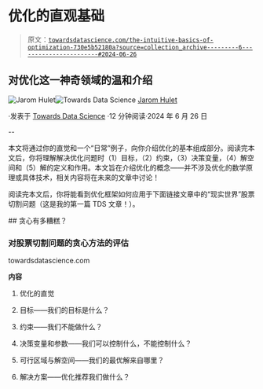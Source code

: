 # 优化的直观基础

> 原文：[`towardsdatascience.com/the-intuitive-basics-of-optimization-730e5b52180a?source=collection_archive---------6-----------------------#2024-06-26`](https://towardsdatascience.com/the-intuitive-basics-of-optimization-730e5b52180a?source=collection_archive---------6-----------------------#2024-06-26)

## 对优化这一神奇领域的温和介绍

[](https://medium.com/@jarom.hulet?source=post_page---byline--730e5b52180a--------------------------------)![Jarom Hulet](https://medium.com/@jarom.hulet?source=post_page---byline--730e5b52180a--------------------------------)[](https://towardsdatascience.com/?source=post_page---byline--730e5b52180a--------------------------------)![Towards Data Science](https://towardsdatascience.com/?source=post_page---byline--730e5b52180a--------------------------------) [Jarom Hulet](https://medium.com/@jarom.hulet?source=post_page---byline--730e5b52180a--------------------------------)

·发表于 [Towards Data Science](https://towardsdatascience.com/?source=post_page---byline--730e5b52180a--------------------------------) ·12 分钟阅读·2024 年 6 月 26 日

--

本文将通过你的直觉和一个“日常”例子，向你介绍优化的基本组成部分。阅读完本文后，你将理解解决优化问题时（1）目标，（2）约束，（3）决策变量，（4）解空间和（5）解的定义和作用。本文旨在介绍优化的概念——并不涉及优化的数学原理或具体技术，相关内容将在未来的文章中讨论！

阅读完本文后，你将能看到优化框架如何应用于下面链接文章中的“现实世界”股票切割问题（这是我的第一篇 TDS 文章！）。

[](/how-bad-is-being-greedy-cdec75ce52a6?source=post_page-----730e5b52180a--------------------------------) ## 贪心有多糟糕？

### 对股票切割问题的贪心方法的评估

towardsdatascience.com

**内容**

1.  优化的直觉

1.  目标——我们的目标是什么？

1.  约束——我们不能做什么？

1.  决策变量和参数——我们可以控制什么，不能控制什么？

1.  可行区域与解空间——我们的最优解来自哪里？

1.  解决方案——优化推荐我们做什么？
